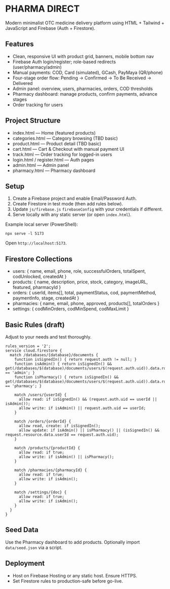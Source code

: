 # PHARMA DIRECT

Modern minimalist OTC medicine delivery platform using HTML + Tailwind + JavaScript and Firebase (Auth + Firestore).

## Features
- Clean, responsive UI with product grid, banners, mobile bottom nav
- Firebase Auth login/register; role-based redirects (user/pharmacy/admin)
- Manual payments: COD, Card (simulated), GCash, PayMaya (QR/phone)
- Four-stage order flow: Pending → Confirmed → To Be Received → Delivered
- Admin panel: overview, users, pharmacies, orders, COD thresholds
- Pharmacy dashboard: manage products, confirm payments, advance stages
- Order tracking for users

## Project Structure
- index.html — Home (featured products)
- categories.html — Category browsing (TBD basic)
- product.html — Product detail (TBD basic)
- cart.html — Cart & Checkout with manual payment UI
- track.html — Order tracking for logged-in users
- login.html / register.html — Auth pages
- admin.html — Admin panel
- pharmacy.html — Pharmacy dashboard

## Setup
1) Create a Firebase project and enable Email/Password Auth.
2) Create Firestore in test mode (then add rules below).
3) Update `js/firebase.js` `firebaseConfig` with your credentials if different.
4) Serve locally with any static server (or open `index.html`).

Example local server (PowerShell):
```
npx serve -l 5173
```

Open `http://localhost:5173`.

## Firestore Collections
- users: { name, email, phone, role, successfulOrders, totalSpent, codUnlocked, createdAt }
- products: { name, description, price, stock, category, imageURL, featured, pharmacyId }
- orders: { userId, items[], total, paymentStatus, cod, paymentMethod, paymentInfo, stage, createdAt }
- pharmacies: { name, email, phone, approved, products[], totalOrders }
- settings: { codMinOrders, codMinSpend, codMaxLimit }

## Basic Rules (draft)
Adjust to your needs and test thoroughly.
```
rules_version = '2';
service cloud.firestore {
  match /databases/{database}/documents {
    function isSignedIn() { return request.auth != null; }
    function isAdmin() { return isSignedIn() && get(/databases/$(database)/documents/users/$(request.auth.uid)).data.role == 'admin'; }
    function isPharmacy() { return isSignedIn() && get(/databases/$(database)/documents/users/$(request.auth.uid)).data.role == 'pharmacy'; }

    match /users/{userId} {
      allow read: if isSignedIn() && (request.auth.uid == userId || isAdmin());
      allow write: if isAdmin() || request.auth.uid == userId;
    }

    match /orders/{orderId} {
      allow read, create: if isSignedIn();
      allow update: if isAdmin() || isPharmacy() || (isSignedIn() && request.resource.data.userId == request.auth.uid);
    }

    match /products/{productId} {
      allow read: if true;
      allow write: if isAdmin() || isPharmacy();
    }

    match /pharmacies/{pharmacyId} {
      allow read: if true;
      allow write: if isAdmin();
    }

    match /settings/{doc} {
      allow read: if true;
      allow write: if isAdmin();
    }
  }
}
```

## Seed Data
Use the Pharmacy dashboard to add products. Optionally import `data/seed.json` via a script.

## Deployment
- Host on Firebase Hosting or any static host. Ensure HTTPS.
- Set Firestore rules to production-safe before go-live.


